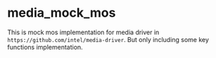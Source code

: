 # media_mock_mos

This is mock mos implementation for media driver in `https://github.com/intel/media-driver`. But only including some key functions implementation.

